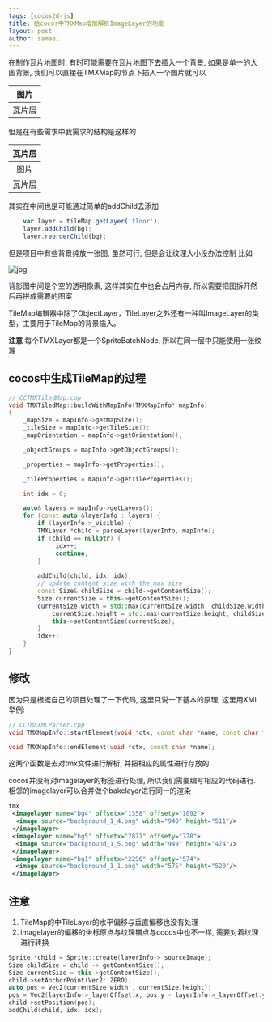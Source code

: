 ```yaml
---
tags: [cocos2d-js]
title: 给cocos中TMXMap增加解析ImageLayer的功能
layout: post
author: samael
---
```


在制作瓦片地图时, 有时可能需要在瓦片地图下去插入一个背景, 如果是单一的大图背景, 我们可以直接在TMXMap的节点下插入一个图片就可以

| 图片 |
| :-: |
| 瓦片层 |

但是在有些需求中我需求的结构是这样的

| 瓦片层 |
| :-: |
| 图片 |
| 瓦片层 |

其实在中间也是可能通过简单的addChild去添加

``` javascript
    var layer = tileMap.getLayer('floor');
    layer.addChild(bg);
    layer.reorderChild(bg);
```

但是项目中有些背景纯放一张图, 虽然可行, 但是会让纹理大小没办法控制 比如

![jpg](http://ojk5fzxey.bkt.clouddn.com/20170113148430789918187.jpg?imageView2/0/format/jpg)

背影图中间是个空的透明像素, 这样其实在中也会占用内存, 所以需要把图拆开然后再拼成需要的图案

TileMap编辑器中除了ObjectLayer，TileLayer之外还有一种叫ImageLayer的类型，主要用于TileMap的背景插入。

**注意** 
每个TMXLayer都是一个SpriteBatchNode, 所以在同一层中只能使用一张纹理

## cocos中生成TileMap的过程

``` c++
// CCTMXTiledMap.cpp
void TMXTiledMap::buildWithMapInfo(TMXMapInfo* mapInfo)
{
    _mapSize = mapInfo->getMapSize();
    _tileSize = mapInfo->getTileSize();
    _mapOrientation = mapInfo->getOrientation();

    _objectGroups = mapInfo->getObjectGroups();

    _properties = mapInfo->getProperties();

    _tileProperties = mapInfo->getTileProperties();

    int idx = 0;

    auto& layers = mapInfo->getLayers();
    for (const auto &layerInfo : layers) {
        if (layerInfo->_visible) {
        TMXLayer *child = parseLayer(layerInfo, mapInfo);
        if (child == nullptr) {
             idx++;
             continue;
        }
            
        addChild(child, idx, idx);
        // update content size with the max size
        const Size& childSize = child->getContentSize();
        Size currentSize = this->getContentSize();
        currentSize.width = std::max(currentSize.width, childSize.width);
            currentSize.height = std::max(currentSize.height, childSize.height);
            this->setContentSize(currentSize);
        }
        idx++;
    }
}

```

## 修改
因为只是根据自己的项目处理了一下代码, 这里只说一下基本的原理, 这里用XML举例:

``` c++
// CCTMXXMLParser.cpp
void TMXMapInfo::startElement(void *ctx, const char *name, const char **atts);

void TMXMapInfo::endElement(void *ctx, const char *name);
``` 

这两个函数是去对tmx文件进行解析, 并把相应的属性进行存放的.

cocos并没有对imagelayer的标签进行处理, 所以我们需要编写相应的代码进行.
相邻的imagelayer可以合并做个bakelayer进行同一的渲染

``` xml
tmx
 <imagelayer name="bg4" offsetx="1358" offsety="1092">
  <image source="background_1_4.png" width="940" height="511"/>
 </imagelayer>
 <imagelayer name="bg5" offsetx="2871" offsety="728">
  <image source="background_1_5.png" width="949" height="474"/>
 </imagelayer>
 <imagelayer name="bg1" offsetx="2296" offsety="574">
  <image source="background_1_1.png" width="575" height="520"/>
 </imagelayer>
```
## 注意
1. TileMap的中TileLayer的水平偏移与垂直偏移也没有处理
2. imagelayer的偏移的坐标原点与纹理锚点与cocos中也不一样, 需要对着纹理进行转换

``` c++
Sprite *child = Sprite::create(layerInfo->_sourceImage);
Size childSize = child -> getContentSize();
Size currentSize = this->getContentSize();
child->setAnchorPoint(Vec2::ZERO);
auto pos = Vec2(currentSize.width , currentSize.height);
pos = Vec2(layerInfo->_layerOffset.x, pos.y - layerInfo->_layerOffset.y - childSize.height);
child->setPosition(pos);
addChild(child, idx, idx);
```






